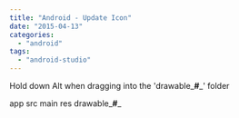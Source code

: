```yaml
---
title: "Android - Update Icon"
date: "2015-04-13"
categories: 
  - "android"
tags: 
  - "android-studio"
---
```


Hold down Alt when dragging into the 'drawable_**#**_' folder

app src main res drawable_**#**_
